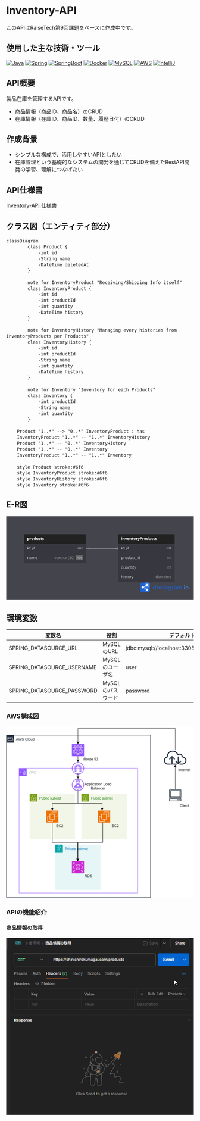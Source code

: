 # Inventory-API

このAPIはRaiseTech第9回課題をベースに作成中です。

## 使用した主な技術・ツール

<!-- PROJECT LOGO -->
[![Java][Java]][Java-url]
[![Spring][Spring]][Spring-url]
[![SpringBoot][SpringBoot]][SpringBoot-url]
[![Docker][Docker]][Docker-url]
[![MySQL][MySQL]][MySQL-url]
[![AWS][AWS]][AWS-url]
[![IntelliJ][IntelliJ]][IntelliJ-url]

<!-- MARKDOWN LINKS & IMAGES -->

[Java]: https://img.shields.io/badge/Java-ED8B00?style=for-the-badge&logo=openjdk&logoColor=white

[Java-url]: https://getbootstrap.com

[Spring]: https://img.shields.io/badge/Spring-6DB33F?style=for-the-badge&logo=spring&logoColor=white

[Spring-url]: https://reactjs.org/

[SpringBoot]: https://img.shields.io/badge/SpringBoot-6DB33F?style=for-the-badge&logo=Spring&logoColor=white

[SpringBoot-url]: https://laravel.com

[Docker]: https://img.shields.io/badge/-Docker-EEE.svg?logo=docker&style=for-the-badge

[Docker-url]: https://angular.io/

[MySQL]: https://img.shields.io/badge/-MySQL-4479A1?style=for-the-badge&logo=mysql&labelColor=4479A1&logoColor=FFF

[MySQL-url]: https://jquery.com

[AWS]: https://img.shields.io/badge/Amazon_AWS-232F3E?style=for-the-badge&logo=amazon-web-services&logoColor=white

[AWS-url]: https://vuejs.org/

[IntelliJ]: https://img.shields.io/badge/Intellij%20Idea-000?logo=intellij-idea&style=for-the-badge

[IntelliJ-url]: https://svelte.dev/

## API概要

製品在庫を管理するAPIです。

- 商品情報（商品ID、商品名）のCRUD
- 在庫情報（在庫ID、商品ID、数量、履歴日付）のCRUD

## 作成背景

- シンプルな構成で、活用しやすいAPIとしたい
- 在庫管理という基礎的なシステムの開発を通じてCRUDを備えたRestAPI開発の学習、理解につなげたい

## API仕様書

[Inventory-API 仕様書](https://kumagai6824.github.io/Inventory-API/swagger/)

## クラス図（エンティティ部分）

```mermaid
classDiagram
        class Product {
            -int id
            -String name
            -DateTime deletedAt
        }

        note for InventoryProduct "Receiving/Shipping Info itself"
        class InventoryProduct {
            -int id
            -int productId
            -int quantity
            -DateTime history
        }

        note for InventoryHistory "Managing every histories from InventoryProducts per Products"
        class InventoryHistory {
            -int id
            -int productId
            -String name
            -int quantity
            -DateTime history
        }

        note for Inventory "Inventory for each Products"
        class Inventory {
            -int productId
            -String name
            -int quantity
        }

    Product "1..*" --> "0..*" InventoryProduct : has
    InventoryProduct "1..*" -- "1..*" InventoryHistory
    Product "1..*" -- "0..*" InventoryHistory
    Product "1..*" -- "0..*" Inventory
    InventoryProduct "1..*" -- "1..*" Inventory

    style Product stroke:#6f6
    style InventoryProduct stroke:#6f6
    style InventoryHistory stroke:#6f6
    style Inventory stroke:#6f6
```

## E-R図

![ERD](images/ERD.png)

## 環境変数

|変数名|役割|デフォルト値|
|----|----|----|
|SPRING_DATASOURCE_URL|MySQLのURL|jdbc:mysql://localhost:3308/inventory_database|
|SPRING_DATASOURCE_USERNAME|MySQLのユーザ名|user|
|SPRING_DATASOURCE_PASSWORD|MySQLのパスワード|password|

### AWS構成図

![AWS diagram](images/awsdiagram.svg)

### APIの機能紹介

#### 商品情報の取得

![GET PRODUCTS gif](images/get-products.gif)
